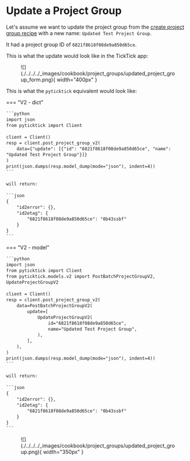 # Update a Project Group

Let's assume we want to update the project group from the [create project group recipe](create_a_project_group.md) with a new name: `Updated Test Project Group`.

It had a project group ID of `6821f8618f08de9a850d65ce`.

This is what the update would look like in the TickTick app:

<figure markdown="span">
    ![](./../../../_images/cookbook/project_groups/updated_project_group_form.png){ width="400px" }
</figure>

This is what the `pyticktick` equivalent would look like:

=== "V2 - dict"

    ```python
    import json
    from pyticktick import Client

    client = Client()
    resp = client.post_project_group_v2(
        data={"update": [{"id": "6821f8618f08de9a850d65ce", "name": "Updated Test Project Group"}]}
    )
    print(json.dumps(resp.model_dump(mode="json"), indent=4))
    ```

    will return:

    ```json
    {
        "id2error": {},
        "id2etag": {
            "6821f8618f08de9a850d65ce": "0b43ssbf"
        }
    }
    ```

=== "V2 - model"

    ```python
    import json
    from pyticktick import Client
    from pyticktick.models.v2 import PostBatchProjectGroupV2, UpdateProjectGroupV2

    client = Client()
    resp = client.post_project_group_v2(
        data=PostBatchProjectGroupV2(
            update=[
                UpdateProjectGroupV2(
                    id="6821f8618f08de9a850d65ce",
                    name="Updated Test Project Group",
                ),
            ],
        ),
    )
    print(json.dumps(resp.model_dump(mode="json"), indent=4))
    ```

    will return:

    ```json
    {
        "id2error": {},
        "id2etag": {
            "6821f8618f08de9a850d65ce": "0b43ssbf"
        }
    }
    ```

<figure markdown="span">
    ![](./../../../_images/cookbook/project_groups/updated_project_group.png){ width="350px" }
</figure>
